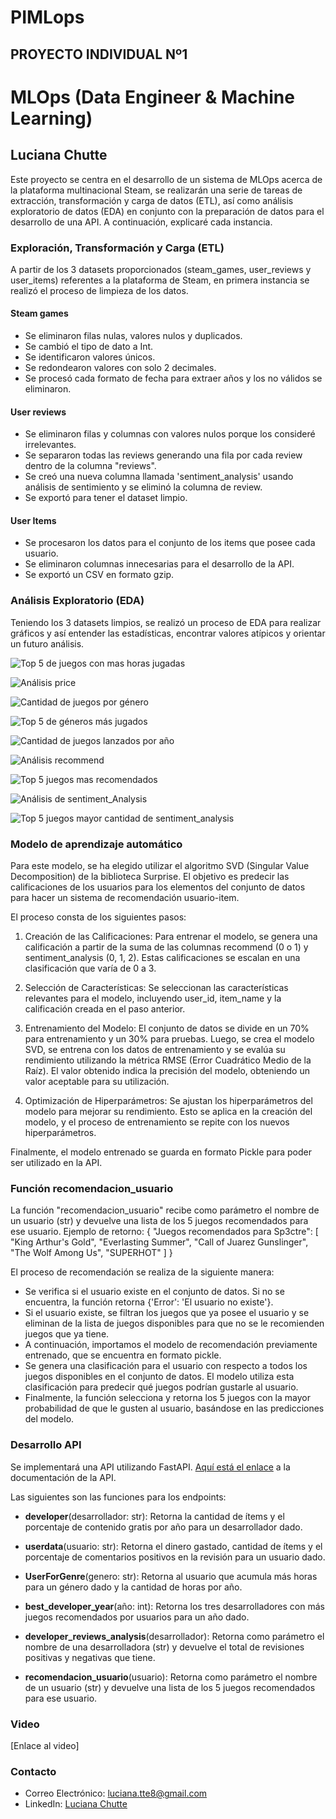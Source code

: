 # PIMLops

## PROYECTO INDIVIDUAL Nº1

# MLOps (Data Engineer & Machine Learning)

## Luciana Chutte

Este proyecto se centra en el desarrollo de un sistema de MLOps acerca de la plataforma multinacional Steam, se realizarán una serie de tareas de extracción, transformación y carga de datos (ETL), así como análisis exploratorio de datos (EDA) en conjunto con la preparación de datos para el desarrollo de una API. A continuación, explicaré cada instancia.

### Exploración, Transformación y Carga (ETL)

A partir de los 3 datasets proporcionados (steam_games, user_reviews y user_items) referentes a la plataforma de Steam, en primera instancia se realizó el proceso de limpieza de los datos.

#### Steam games
- Se eliminaron filas nulas, valores nulos y duplicados.
- Se cambió el tipo de dato a Int.
- Se identificaron valores únicos.
- Se redondearon valores con solo 2 decimales.
- Se procesó cada formato de fecha para extraer años y los no válidos se eliminaron.

#### User reviews
- Se eliminaron filas y columnas con valores nulos porque los consideré irrelevantes.
- Se separaron todas las reviews generando una fila por cada review dentro de la columna "reviews".
- Se creó una nueva columna llamada 'sentiment_analysis' usando análisis de sentimiento y se eliminó la columna de review.
- Se exportó para tener el dataset limpio.

#### User Items
- Se procesaron los datos para el conjunto de los items que posee cada usuario.
- Se eliminaron columnas innecesarias para el desarrollo de la API.
- Se exportó un CSV en formato gzip.

### Análisis Exploratorio (EDA)

Teniendo los 3 datasets limpios, se realizó un proceso de EDA para realizar gráficos y así entender las estadísticas, encontrar valores atípicos y orientar un futuro análisis.

![Top 5 de juegos con mas horas jugadas](https://github.com/lucianachutte/PIMLops/blob/main/top_5_juegos%2Bhoras.png)

![Análisis price](https://github.com/lucianachutte/PIMLops/blob/main/distri%20precios.png)

![Cantidad de juegos por género](https://github.com/lucianachutte/PIMLops/blob/main/generos%20por%20juego.png)

![Top 5 de géneros más jugados](https://github.com/lucianachutte/PIMLops/blob/main/top_5_juegos%2Bjugados.png)

![Cantidad de juegos lanzados por año](https://github.com/lucianachutte/PIMLops/blob/main/juegos%20lanzados%20por%20a%C3%B1o.png)

![Análisis recommend](https://github.com/lucianachutte/PIMLops/blob/main/cant.recomendaciones.png)

![Top 5 juegos mas recomendados](https://github.com/lucianachutte/PIMLops/blob/main/top%205%20juegos%20mas%20recomendados.png)

![Análisis de sentiment_Analysis](https://github.com/lucianachutte/PIMLops/blob/main/sentiment_analysis.png)

![Top 5 juegos mayor cantidad de sentiment_analysis](https://github.com/lucianachutte/PIMLops/blob/main/top5%20juegos%20con%20%2B%20cant.sent.png)

### Modelo de aprendizaje automático

Para este modelo, se ha elegido utilizar el algoritmo SVD (Singular Value Decomposition) de la biblioteca Surprise. El objetivo es predecir las calificaciones de los usuarios para los elementos del conjunto de datos para hacer un sistema de recomendación usuario-item.

El proceso consta de los siguientes pasos:

1. Creación de las Calificaciones: Para entrenar el modelo, se genera una calificación a partir de la suma de las columnas recommend (0 o 1) y sentiment_analysis (0, 1, 2). Estas calificaciones se escalan en una clasificación que varía de 0 a 3.

2. Selección de Características: Se seleccionan las características relevantes para el modelo, incluyendo user_id, item_name y la calificación creada en el paso anterior.

3. Entrenamiento del Modelo: El conjunto de datos se divide en un 70% para entrenamiento y un 30% para pruebas. Luego, se crea el modelo SVD, se entrena con los datos de entrenamiento y se evalúa su rendimiento utilizando la métrica RMSE (Error Cuadrático Medio de la Raíz). El valor obtenido indica la precisión del modelo, obteniendo un valor aceptable para su utilización.

4. Optimización de Hiperparámetros: Se ajustan los hiperparámetros del modelo para mejorar su rendimiento. Esto se aplica en la creación del modelo, y el proceso de entrenamiento se repite con los nuevos hiperparámetros.

Finalmente, el modelo entrenado se guarda en formato Pickle para poder ser utilizado en la API.

### Función recomendacion_usuario

La función "recomendacion_usuario" recibe como parámetro el nombre de un usuario (str) y devuelve una lista de los 5 juegos recomendados para ese usuario. Ejemplo de retorno: { "Juegos recomendados para Sp3ctre": [ "King Arthur's Gold", "Everlasting Summer", "Call of Juarez Gunslinger", "The Wolf Among Us", "SUPERHOT" ] }

El proceso de recomendación se realiza de la siguiente manera:

- Se verifica si el usuario existe en el conjunto de datos. Si no se encuentra, la función retorna {'Error': 'El usuario no existe'}.
- Si el usuario existe, se filtran los juegos que ya posee el usuario y se eliminan de la lista de juegos disponibles para que no se le recomienden juegos que ya tiene.
- A continuación, importamos el modelo de recomendación previamente entrenado, que se encuentra en formato pickle.
- Se genera una clasificación para el usuario con respecto a todos los juegos disponibles en el conjunto de datos. El modelo utiliza esta clasificación para predecir qué juegos podrían gustarle al usuario.
- Finalmente, la función selecciona y retorna los 5 juegos con la mayor probabilidad de que le gusten al usuario, basándose en las predicciones del modelo.

### Desarrollo API

Se implementará una API utilizando FastAPI. [Aquí está el enlace](https://pimlops-72b8.onrender.com/docs) a la documentación de la API.

Las siguientes son las funciones para los endpoints:

- **developer**(desarrollador: str): Retorna la cantidad de ítems y el porcentaje de contenido gratis por año para un desarrollador dado.

- **userdata**(usuario: str): Retorna el dinero gastado, cantidad de ítems y el porcentaje de comentarios positivos en la revisión para un usuario dado.

- **UserForGenre**(genero: str): Retorna al usuario que acumula más horas para un género dado y la cantidad de horas por año.

- **best_developer_year**(año: int): Retorna los tres desarrolladores con más juegos recomendados por usuarios para un año dado.

- **developer_reviews_analysis**(desarrollador): Retorna como parámetro el nombre de una desarrolladora (str) y devuelve el total de revisiones positivas y negativas que tiene.

- **recomendacion_usuario**(usuario): Retorna como parámetro el nombre de un usuario (str) y devuelve una lista de los 5 juegos recomendados para ese usuario.

### Video

[Enlace al video]

### Contacto

- Correo Electrónico: luciana.tte8@gmail.com
- LinkedIn: [Luciana Chutte](https://www.linkedin.com/in/lucianachutte/)


